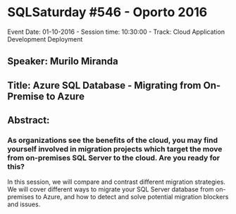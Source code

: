 # SQLSaturday #546 - Oporto 2016
Event Date: 01-10-2016 - Session time: 10:30:00 - Track: Cloud Application Development  Deployment
## Speaker: Murilo Miranda
## Title: Azure SQL Database - Migrating from On-Premise to Azure
## Abstract:
### As organizations see the benefits of the cloud, you may find yourself involved in migration projects which target the move from on-premises SQL Server to the cloud. Are you ready for this?  

In this session, we will compare and contrast different migration strategies. We will cover different ways to migrate your SQL Server database from on-premises to Azure, and how to detect and solve potential migration blockers and issues.
